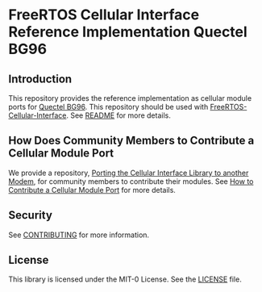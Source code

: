 # FreeRTOS Cellular Interface Reference Implementation Quectel BG96

## Introduction

This repository provides the reference implementation as cellular module ports for [Quectel BG96](https://www.quectel.com/product/lte-bg96-cat-m1-nb1-egprs/). This repository should be used with [FreeRTOS-Cellular-Interface](https://github.com/FreeRTOS/FreeRTOS-Cellular-Interface). See [README](https://github.com/FreeRTOS/FreeRTOS-Cellular-Interface/blob/main/README.md) for more details.

## How Does Community Members to Contribute a Cellular Module Port

We provide a repository, [Porting the Cellular Interface Library to another Modem](https://www.freertos.org/cellular-porting-guide.html), for community members to contribute their modules. See [How to Contribute a Cellular Module Port](https://github.com/FreeRTOS/FreeRTOS-Cellular-Interface-Community-Supported-Ports#how-to-contribute-a-cellular-module-port) for more details.

## Security

See [CONTRIBUTING](CONTRIBUTING.md#security-issue-notifications) for more information.

## License

This library is licensed under the MIT-0 License. See the [LICENSE](https://github.com/FreeRTOS/freertos-cellular-interface-reference-implementation-quectel-bg96/blob/main/LICENSE) file.
